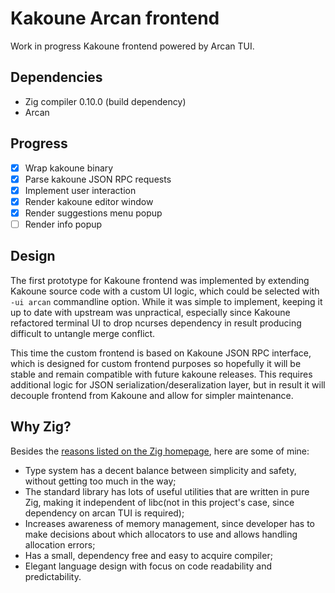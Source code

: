 # Kakoune Arcan frontend

Work in progress Kakoune frontend powered by Arcan TUI.

## Dependencies

* Zig compiler 0.10.0 (build dependency)
* Arcan

## Progress

* [x] Wrap kakoune binary
* [x] Parse kakoune JSON RPC requests
* [x] Implement user interaction
* [x] Render kakoune editor window
* [x] Render suggestions menu popup
* [ ] Render info popup

## Design

The first prototype for Kakoune frontend was implemented by extending Kakoune source code with a custom UI logic, which could be selected with `-ui arcan` commandline option.
While it was simple to implement, keeping it up to date with upstream was unpractical, especially since Kakoune refactored terminal UI to drop ncurses dependency in result producing difficult to untangle merge conflict.

This time the custom frontend is based on Kakoune JSON RPC interface, which is designed for custom frontend purposes so hopefully it will be stable and remain compatible with future kakoune releases.
This requires additional logic for JSON serialization/deseralization layer, but in result it will decouple frontend from Kakoune and allow for simpler maintenance.

## Why Zig?

Besides the [reasons listed on the Zig homepage](https://ziglang.org/learn/why_zig_rust_d_cpp/), here are some of mine:

* Type system has a decent balance between simplicity and safety, without getting too much in the way;
* The standard library has lots of useful utilities that are written in pure Zig, making it independent of libc(not in this project's case, since dependency on arcan TUI is required);
* Increases awareness of memory management, since developer has to make decisions about which allocators to use and allows handling allocation errors;
* Has a small, dependency free and easy to acquire compiler;
* Elegant language design with focus on code readability and predictability.
